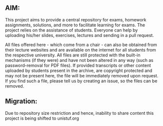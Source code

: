 
## AIM:

This project aims to provide a central repository for exams, homework assignments, solutions, and more to facilitate learning for exams. The project relies on the assistance of students. Everyone can help by uploading his/her slides, exercises, lectures  and sending in a pull request.

All files offered here - which come from a chair - can also be obtained from their lecture websites and are available on the internet for all students from the respective university. All files are still protected with the built-in mechanisms (if they were) and have not been altered in any way (such as password-removal for PDF files). If provided transcripts or other content uploaded by students present in the archive, are copyright protected and may not be present here, the file will be immediately removed upon request. If you find such a file, please tell us by creating an issue, so the files can be removed.

## Migration:

Due to repository size restriction and hence, inability to share content this project is being shifted to unistuf.org

